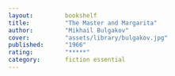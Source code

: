 ```yaml
---
layout:         bookshelf
title:          "The Master and Margarita"
author:         "Mikhail Bulgakov"
cover:          "assets/library/bulgakov.jpg"
published:      "1966"
rating:         "*****"
category:       fiction essential
---
```

